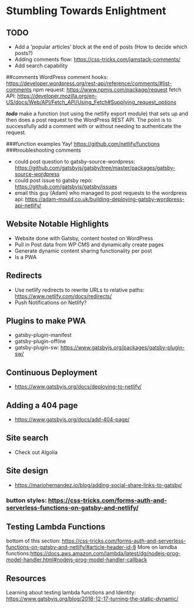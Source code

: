 # Stumbling Towards Enlightment

## TODO
- Add a 'popular articles' block at the end of posts (How to decide which posts?)
- Adding comments flow: https://css-tricks.com/jamstack-comments/
- Add search capability

##comments
WordPress comment hooks: https://developer.wordpress.org/rest-api/reference/comments/#list-comments
npm request: https://www.npmjs.com/package/request
fetch API: https://developer.mozilla.org/en-US/docs/Web/API/Fetch_API/Using_Fetch#Supplying_request_options

***todo***
make a function (not using the netlify export module) that sets up and then does a post request to the WordPress REST API. The point is to successfully add a comment with or without needing to authenticate the request.

###function examples
Yay! https://github.com/netlify/functions
###troubleshooting comments
- could post question to gatsby-source-wordpress: https://github.com/gatsbyjs/gatsby/tree/master/packages/gatsby-source-wordpress
- could post issue to gatsby repo: https://github.com/gatsbyjs/gatsby/issues
- email this guy (Adam) who managed to post requests to the wordpress api: https://adam-mould.co.uk/building-deploying-gatsby-wordpress-api-netlify/

## Website Notable Highlights
- Website done with Gatsby, content hosted on WordPress
- Pull in Post data from WP CMS and dynamically create pages
- Generate dynamic content sharing functionality per post
- Is a PWA

## Redirects
- Use netlify redirects to rewrite URLs to relative paths: https://www.netlify.com/docs/redirects/
- Push Notifications on Netlify?

## Plugins to make PWA
- gatsby-plugin-manifest
- gatsby-plugin-offline
- gatsby-plugin-sw: https://www.gatsbyjs.org/packages/gatsby-plugin-sw/

## Continuous Deployment
- https://www.gatsbyjs.org/docs/deploying-to-netlify/

## Adding a 404 page
- https://www.gatsbyjs.org/docs/add-404-page/

## Site search
- Check out Algolia

## Site design
- https://mariohernandez.io/blog/adding-social-share-links-to-gatsby/
### button styles: https://css-tricks.com/forms-auth-and-serverless-functions-on-gatsby-and-netlify/

## Testing Lambda Functions
bottom of this section: https://css-tricks.com/forms-auth-and-serverless-functions-on-gatsby-and-netlify/#article-header-id-8
More on lamdba functions:https://docs.aws.amazon.com/lambda/latest/dg/nodejs-prog-model-handler.html#nodejs-prog-model-handler-callback

## Resources
Learning about testing lambda functions and Identity: https://www.gatsbyjs.org/blog/2018-12-17-turning-the-static-dynamic/
